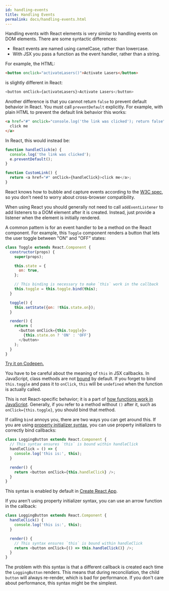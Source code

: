 ```yaml
---
id: handling-events
title: Handling Events
permalink: docs/handling-events.html
---
```


Handling events with React elements is very similar to handling events on DOM elements. There are some syntactic differences:

* React events are named using camelCase, rather than lowercase.
* With JSX you pass a function as the event handler, rather than a string.

For example, the HTML:

```html
<button onclick="activateLasers()">Activate Lasers</button>
```

is slightly different in React:

```js
<button onClick={activateLasers}>Activate Lasers</button>
```

Another difference is that you cannot return `false` to prevent default behavior in React. You must call `preventDefault` explicitly. For example, with plain HTML to prevent the default link behavior this works:

```html
<a href="#" onclick="console.log('the link was clicked'); return false">
  click me
</a>
```

In React, this would instead be:

```js
function handleClick(e) {
  console.log('the link was clicked');
  e.preventDefault();
}

function CustomLink() {
  return <a href="#" onClick={handleClick}>click me</a>;
}
```

React knows how to bubble and capture events according to the [W3C spec](https://www.w3.org/TR/DOM-Level-3-Events/), so you don't need to worry about cross-browser compatibility.

When using React you should generally not need to call `addEventListener` to add listeners to a DOM element after it is created. Instead, just provide a listener when the element is initially rendered.

A common pattern is for an event handler to be a method on the React component. For example, this `Toggle` component renders a button that lets the user toggle between "ON" and "OFF" states:

```js
class Toggle extends React.Component {
  constructor(props) {
    super(props);

    this.state = {
      on: true,
    };

    // This binding is necessary to make `this` work in the callback
    this.toggle = this.toggle.bind(this);
  }

  toggle() {
    this.setState({on: !this.state.on});
  }

  render() {
    return (
      <button onClick={this.toggle}>
        {this.state.on ? 'ON' : 'OFF'}
      </button>
    );
  }
}
```

[Try it on Codepen.](http://codepen.io/lacker/pen/ORQBzB?editors=1010)

You have to be careful about the meaning of `this` in JSX callbacks. In JavaScript, class methods are not [bound](https://developer.mozilla.org/en/docs/Web/JavaScript/Reference/Global_objects/Function/bind) by default. If you forget to bind `this.toggle` and pass it to `onClick`, `this` will be `undefined` when the function is actually called.

This is not React-specific behavior; it is a part of [how functions work in JavaScript](https://www.smashingmagazine.com/2014/01/understanding-javascript-function-prototype-bind/). Generally, if you refer to a method without `()` after it, such as `onClick={this.toggle}`, you should bind that method.

If calling `bind` annoys you, there are two ways you can get around this. If you are using [property initializer syntax](https://babeljs.io/docs/plugins/transform-class-properties/), you can use property initializers to correctly bind callbacks:

```js
class LoggingButton extends React.Component {
  // This syntax ensures `this` is bound within handleClick
  handleClick = () => {
    console.log('this is:', this);
  }

  render() {
    return <button onClick={this.handleClick} />;
  }
}
```

This syntax is enabled by default in [Create React App](https://github.com/facebookincubator/create-react-app).

If you aren't using property initializer syntax, you can use an arrow function in the callback:

```js
class LoggingButton extends React.Component {
  handleClick() {
    console.log('this is:', this);
  }

  render() {
    // This syntax ensures `this` is bound within handleClick
    return <button onClick={() => this.handleClick()} />;
  }
}
```

The problem with this syntax is that a different callback is created each time the `LoggingButton` renders. This means that during reconciliation, the child `button` will always re-render, which is bad for performance. If you don't care about performance, this syntax might be the simplest.
